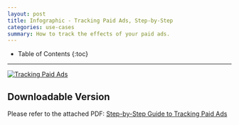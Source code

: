 ```yaml
---
layout: post
title: Infographic - Tracking Paid Ads, Step-by-Step
categories: use-cases
summary: How to track the effects of your paid ads.
---
```

* Table of Contents
{:toc}
* * *

[![Tracking Paid Ads][info-paid-ads-png]][info-paid-ads-png]

## Downloadable Version

Please refer to the attached PDF: [Step-by-Step Guide to Tracking Paid Ads][info-paid-ads-pdf]

[info-paid-ads-pdf]: https://s3.amazonaws.com/kissmetrics-support-files/assets/infographics/Tracking-Paid-Ads.pdf
[info-paid-ads-png]: https://s3.amazonaws.com/kissmetrics-support-files/assets/infographics/Tracking-Paid-Ads.png